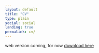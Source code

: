 ```yaml
---
layout: default
title: "CV"
type: plain
social: social
landing: true
permalink: cv/
---
```


web version coming, for now [download here](files/cv_sarahmbrown.pdf)
